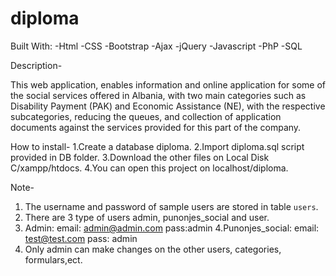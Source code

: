 # diploma
Built With:
-Html
-CSS
-Bootstrap
-Ajax
-jQuery
-Javascript
-PhP
-SQL

Description-

This web application, enables information and online application for some of the social services offered in Albania, 
with two main categories such as Disability Payment (PAK) and Economic Assistance (NE), with the respective subcategories, 
reducing the queues, and collection of application documents against the services provided for this part of the company.

 
 How to install-
 1.Create a database diploma.
 2.Import diploma.sql script provided in DB folder.
 3.Download the other files on Local Disk C/xampp/htdocs.
 4.You can open this project on localhost/diploma.
 
 
 Note-
1. The username and password of sample users are stored in table `users`.
2. There are 3 type of users admin, punonjes_social and user.
3. Admin: email: admin@admin.com pass:admin
4.Punonjes_social: email: test@test.com pass: admin
5. Only admin can make changes on the other users, categories, formulars,ect.

 
